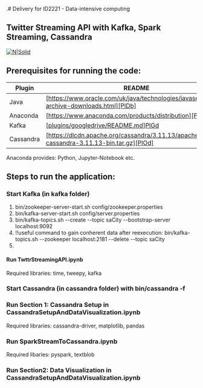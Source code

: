 .# Delivery for ID2221 - Data-intensive computing
## Twitter Streaming API with Kafka, Spark Streaming, Cassandra

[![N|Solid](https://www.liveinlab.kth.se/polopoly_fs/1.1065101.1618224951!/image/kth%20logo%20vit%20platta.jpg)](https://nodesource.com/products/nsolid)

## Prerequisites for running the code: 


| Plugin | README |
| ------ | ------ |
| Java | [https://www.oracle.com/uk/java/technologies/javase/javase8-archive-downloads.html][PlDb] |
| Anaconda | [https://www.anaconda.com/products/distribution][PlGh] |
| Kafka | [[plugins/googledrive/README.md](https://downloads.apache.org/kafka/3.2.1/kafka_2.12-3.2.1.tgz)][PlGd] |
| Cassandra | [https://dlcdn.apache.org/cassandra/3.11.13/apache-cassandra-3.11.13-bin.tar.gz][PlOd] |

Anaconda provides: Python, Jupyter-Notebook etc. 

## Steps to run the application: 

### Start Kafka (in kafka folder)


<ol>
  <li>bin/zookeeper-server-start.sh config/zookeeper.properties</li>
  <li>bin/kafka-server-start.sh config/server.properties</li>
  <li> bin/kafka-topics.sh --create --topic saCity --bootstrap-server localhost:9092</li>
  <li>!!useful command to gain conherent data after reexecution:  bin/kafka-topics.sh --zookeeper localhost:2181 --delete --topic saCity <li>
</ol> 

#### Run TwttrStreamingAPI.ipynb  
Required libraries: time, tweepy, kafka

### Start Cassandra (in cassandra folder) with bin/cassandra -f

### Run Section 1: Cassandra Setup in CassandraSetupAndDataVisualization.ipynb
Required libraries: cassandra-driver, matplotlib, pandas

### Run SparkStreamToCassandra.ipynb
Required libaries: pyspark, textblob

### Run Section2: Data Visualization in CassandraSetupAndDataVisualization.ipynb

[//]: # (These are reference links used in the body of this note and get stripped out when the markdown processor does its job. There is no need to format nicely because it shouldn't be seen. Thanks SO - http://stackoverflow.com/questions/4823468/store-comments-in-markdown-syntax)

   [dill]: <https://github.com/joemccann/dillinger>
   [git-repo-url]: <https://github.com/joemccann/dillinger.git>
   [john gruber]: <http://daringfireball.net>
   [df1]: <http://daringfireball.net/projects/markdown/>
   [markdown-it]: <https://github.com/markdown-it/markdown-it>
   [Ace Editor]: <http://ace.ajax.org>
   [node.js]: <http://nodejs.org>
   [Twitter Bootstrap]: <http://twitter.github.com/bootstrap/>
   [jQuery]: <http://jquery.com>
   [@tjholowaychuk]: <http://twitter.com/tjholowaychuk>
   [express]: <http://expressjs.com>
   [AngularJS]: <http://angularjs.org>
   [Gulp]: <http://gulpjs.com>

   [PlDb]: <https://github.com/joemccann/dillinger/tree/master/plugins/dropbox/README.md>
   [PlGh]: <https://github.com/joemccann/dillinger/tree/master/plugins/github/README.md>
   [PlGd]: <https://github.com/joemccann/dillinger/tree/master/plugins/googledrive/README.md>
   [PlOd]: <https://github.com/joemccann/dillinger/tree/master/plugins/onedrive/README.md>
   [PlMe]: <https://github.com/joemccann/dillinger/tree/master/plugins/medium/README.md>
   [PlGa]: <https://github.com/RahulHP/dillinger/blob/master/plugins/googleanalytics/README.md>
